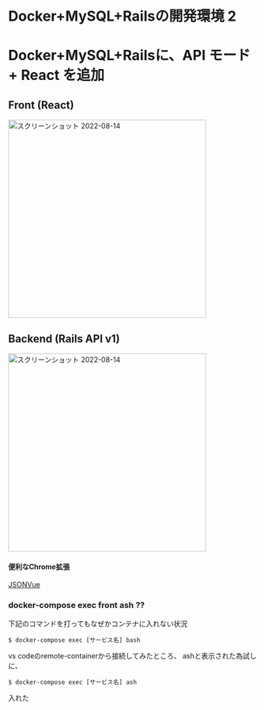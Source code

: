 # Docker+MySQL+Railsの開発環境 2

# Docker+MySQL+Railsに、API モード + React を追加

## Front (React)
<img width="400" alt="スクリーンショット 2022-08-14" 
src="https://user-images.githubusercontent.com/72447845/184522506-23781ced-e141-4cc3-ad41-ab4e89b361a7.png">

## Backend (Rails API v1)
<img width="400" alt="スクリーンショット 2022-08-14" 
src="https://user-images.githubusercontent.com/72447845/184522587-19c2b9bf-8361-4842-9527-6f905b64a26b.png">


#### 便利なChrome拡張
[JSONVue](https://kossy-web-engineer.hatenablog.com/entry/2018/09/13/061248)

### docker-compose exec front ash ??
下記のコマンドを打ってもなぜかコンテナに入れない状況

```
$ docker-compose exec [サービス名] bash
```
vs codeのremote-containerから接続してみたところ、
ashと表示された為試しに、

```
$ docker-compose exec [サービス名] ash
```
入れた